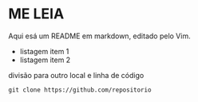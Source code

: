 # ME LEIA

Aqui esá um README em markdown, editado pelo Vim.

- listagem item 1
- listagem item 2

divisão para outro local e linha de código

`git clone https://github.com/repositorio`

